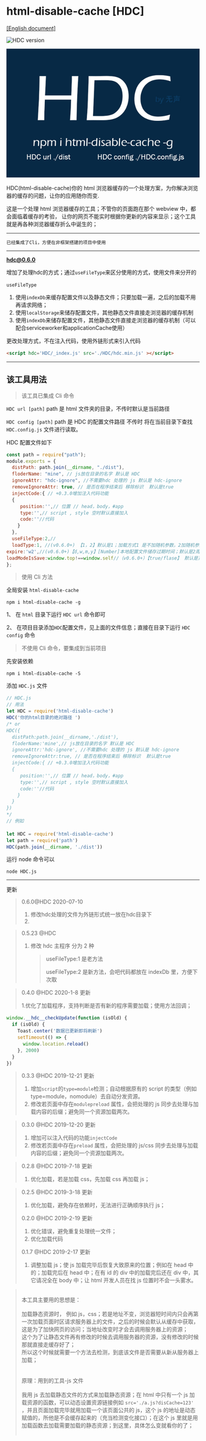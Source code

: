 # html-disable-cache [HDC]

[[English document]](./ENREADME.md)

![HDC version](https://img.shields.io/npm/v/html-disable-cache.svg?style=flat)

![HDC](https://raw.githubusercontent.com/xueliangGit/html-disable-cache/master/assets/hdc.jpg 'HDC')

HDC(html-disable-cache)你的 html 浏览器缓存的一个处理方案，为你解决浏览器的缓存的问题，让你的应用随你而变.

这是一个处理 html 浏览器缓存的工具；不管你的页面跑在那个 webview 中，都会面临着缓存的考验，
让你的网页不能实时根据你更新的内容来显示；这个工具就是再各种浏览器缓存折么中诞生的；

---

`已经集成了Cli，方便在非框架搭建的项目中使用`

---

**hdc@0.6.0**

增加了处理hdc的方式；通过`useFileType`来区分使用的方式，使用文件来分开的

`useFileType`​

1. 使用`indexDb`来缓存配置文件以及静态文件；只要加载一遍，之后的加载不用再请求网络；
2. 使用`localStorage`来储存配置文件，其他静态文件直接走浏览器的缓存机制
3. 使用`indexDb`来储存配置文件，其他静态文件直接走浏览器的缓存机制（可以配合serviceworker和applicationCache使用）

更改处理方式，不在注入代码，使用外链形式来引入代码

```html
<script hdc='HDC/_index.js' src='./HDC/hdc.min.js' ></script>
```



---



## 该工具用法

> 该工具已集成 Cli 命令

`HDC url [path]` path 是 html 文件夹的目录，不传时默认是当前路径

`HDC config [path]` path 是 HDC 的配置文件路径 不传时 将在当前目录下查找 `HDC.config.js` 文件进行读取。

HDC 配置文件如下

```js
const path = require("path");
module.exports = {
  distPath: path.join(__dirname, "./dist"),
  floderName: "mine", // js放在目录的名字 默认是 HDC
  ignoreAttr: "hdc-ignore", //不需要hdc 处理的 js 默认是 hdc-ignore
  removeIgnoreAttr: true, // 是否在程序结束后 移除标识  默认是true
  injectCode:{ // +0.3.0增加注入代码功能
  {
     position:'',// 位置 // head，body，#app
     type:'',// script , style 空时默认直接加入
     code:''//代码
    }
  },
  useFileType:2,//
  loadType:1, //(v0.6.0+) 【1，2】默认是1；加载方式1 是不加随机参数，2加随机参数，； 这个随机参数时 生成hdc加载文件时固定生成的；只限本次处理生成使用，只要重新处理，加载的都是一样的链接
expire:'w2',//(v0.6.0+)【d,w,m,y】[Number]本地配置文件储存过期时间；默认是2周；可以设为年月周日（y,m,w,d）;例如有效期1个月,'m1'即可
loadModeIsSave:window.top!==window.self//（v0.6.0+）【true/flase】 默认是顶级窗口下正常使用，iframe下只是加载；ture只是加载加载，false正常使用
};
```

> 使用 Cli 方法

全局安装 `html-disable-cache`

```
npm i html-disable-cache -g
```

1、 在 `html` 目录下运行 `HDC url` 命令即可

2、 在项目目录添加`HDC`配置文件，见上面的文件信息；直接在目录下运行 `HDC config` 命令

> 不使用 Cli 命令，要集成到当前项目

先安装依赖

```
npm i html-disable-cache -S
```

添加 `HDC.js` 文件

```js
// HDC.js
// 用法
let HDC = require('html-disable-cache')
HDC('你的html目录的绝对路径 ')
/* or
HDC({
  distPath:path.join(__dirname,'./dist'),
  floderName:'mine',// js放在目录的名字 默认是 HDC
  ignoreAttr:'hdc-ignore', //不需要hdc 处理的 js 默认是 hdc-ignore
  removeIgnoreAttr:true, // 是否在程序结束后 移除标识  默认是true
  injectCode:{ // +0.3.0增加注入代码功能
  {
     position:'',// 位置 // head，body，#app
     type:'',// script , style 空时默认直接加入
     code:''//代码
    }
  }
})
*/
// 例如

let HDC = require('html-disable-cache')
let path = require('path')
HDC(path.join(__dirname, './dist'))
```

运行 node 命令可以

```
node HDC.js
```

---

更新

>  0.6.0@HDC 2020-07-10
>
> 1. 修改hdc处理的文件为外链形式统一放在hdc目录下
> 2. 

> 0.5.23 @HDC
>
> 1. 修改 hdc 主程序 分为 2 种
>    > useFileType:1 是老方法
>    >
>    > useFileType:2 是新方法，会吧代码都放在 indexDb 里，方便下次取

> 0.4.0 @HDC 2020-1-8 更新
>
> 1.优化了加载程序，支持判断是否有新的程序需要加载；使用方法回调；

```js
window.__hdc__checkUpdate(function (isOld) {
  if (isOld) {
    Toast.center('数据已更新即将刷新')
    setTimeout(() => {
      window.location.reload()
    }, 2000)
  }
})
```

> 0.3.3 @HDC 2019-12-21 更新
>
> 1. 增加`script`的`type=module`检测；自动根据原有的 script 的类型（例如 type=module，nomodule）去自动分发资源。
> 2. 修改若页面中存在`modulepreload` 属性，会把处理的 js 同步去处理与加载内容的后缀；避免同一个资源加载两次。

> 0.3.0 @HDC 2019-12-20 更新
>
> 1. 增加可以注入代码的功能`injectCode`
> 2. 修改若页面中存在`preload` 属性，会把处理的 js/css 同步去处理与加载内容的后缀；避免同一个资源加载两次。

> 0.2.8 @HDC 2019-7-18 更新
>
> 1.  优化加载，若是加载 css，先加载 css 再加载 js；

> 0.2.5 @HDC 2019-3-18 更新
>
> 1.  优化加载，避免存在依赖时，无法进行正确顺序执行 js；
>
> 0.2.0 @HDC 2019-2-19 更新
>
> 1.  优化错误，避免重复处理统一文件；
> 2.  优化加载代码
>
> 0.1.7 @HDC 2019-2-17 更新
>
> 1.  调整加载 js；使 js 加载完毕后恢复大致原来的位置；例如在 head 中的；加载完后在 head 中；在有 id 的 div 中的加载完后还在 div 中，其它请况全在 body 中；让 html 开发人员在找 js 位置时不会一头雾水。

> <br>本工具主要用的思想是：<br><br>
> 加载静态资源时，
> 例如 js，css；若是地址不变，浏览器短时间内只会再第一次加载页面时区请求服务器上的文件，之后的时候会默认从缓存中获取，这是为了加快网页的访问；当地址改变时才会去调用服务器上的资源；<BR>
> 这个为了让静态文件再有修改的时候去调用服务器的资源，没有修改的时候那就直接走缓存好了；<br>
> 所以这个时候就需要一个方法去检测，到底该文件是否需要从新从服务器上加载；<br><br><br>
> 原理：用到的工具-js 文件<br><br>
> 我用 js 去加载静态文件的方式来加载静态资源；在 html 中只有一个 js 加载资源的函数，可以动态设置资源链接例如 `src='./a.js?disCache=123'` ，并且页面加载完毕就用加载一个该页面公共的 js，这个 js 的地址是动态赋值的，所他是不会缓存起来的（充当检测变化接口）；在这个 js 里就是用加载函数去加载需要加载的静态资源；到这里，具体怎么变就看你的了；<br><br>
